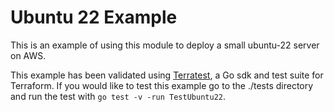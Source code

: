 # Ubuntu 22 Example

This is an example of using this module to deploy a small ubuntu-22 server on AWS.

This example has been validated using [Terratest](https://terratest.gruntwork.io/), a Go sdk and test suite for Terraform.
If you would like to test this example go to the ./tests directory and run the test with `go test -v -run TestUbuntu22`.
